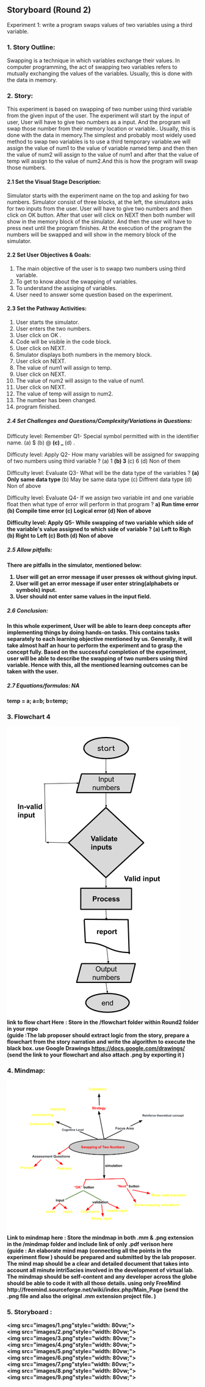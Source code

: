 ## Storyboard (Round 2)


Experiment 1: write a program swaps values of two variables using a third variable.


### 1. Story Outline:

Swapping is a technique in which variables exchange their values. In computer programming, the act of swapping two variables refers to mutually exchanging the values of the variables. Usually, this is done with the data in memory.

### 2. Story:

This experiment is based on swapping of two number using third variable  from the given input of the user. The experiment will start by the input of user, User will have to give two numbers as a input. And the program will swap those number from their memory location or variable.. Usually, this is done with the data in memory.The simplest and probably most widely used method to swap two variables is to use a third temporary variable.we will assign the value of num1 to the value of variable named temp and then then the value of num2 will assign to the value of num1 and after that the value of temp will assign to the value of num2.And this is how the program will swap those numbers.


#### 2.1 Set the Visual Stage Description:

Simulator starts with the experiment name on the top and asking for two numbers. Simulator consist of three blocks, at the left, the simulators asks for two inputs from the user. User will have to give two numbers and then click on OK button. After that user will click on NEXT then both number will show in the memory block of the simulator. And then the user will have to press next until the program finishes. At the execution of the program the numbers will be swapped and will show in the memory block of the simulator. 

#### 2.2 Set User Objectives & Goals:

1. The main objective of the user is to swapp two numbers using third variable. 
2. To get to know about the swapping of variables.
3. To understand the assiging of variables.
4. User need to answer some question based on the experiment. 

#### 2.3 Set the Pathway Activities:

1. User starts the simulator.
2. User enters the two numbers.
3. User click on OK .
4. Code will be visible in the code block.
5. User click on NEXT.
6. Smulator displays both numbers in the memory block.
7. User click on NEXT.
8. The value of num1 will assign to temp.
9. User click on NEXT.
10. The value of num2 will assign to the value of num1.
11. User click on NEXT.
12. The value of temp will assign to num2.
13. The number has been changed.
14. program finished.


##### 2.4 Set Challenges and Questions/Complexity/Variations in Questions:

Difficuty level: Remember
Q1- Special symbol permitted with in the identifier name.
(a) $
(b) @
<b>(c) _ </b>
(d) .

Difficuty level: Apply
Q2-  How many variables will be assigned for swapping of two numbers using third variable ?
(a) 1
<b>(b) 3 </b>
(c) 6
(d) Non of them

Difficulty level: Evaluate
Q3- What will be the data type of the variables ?
<b>(a) Only same data type </b>
(b) May be same data type
(c) Diffrent data type
(d) Non of above

Difficulty level: Evaluate
Q4- If we assign two variable int and one variable float then what type of error will perform in that program ?
<b>a) Run time error <b>
(b) Compile time error 
(c) Logical error
(d) Non of above

Difficulty level: Apply
Q5-  While swapping of two variable which side of the variable's value assigned to which side of variable ?
(a) Left to Righ
(b) Right to Left
<b>(c) Both </b>
(d) Non of above


##### 2.5 Allow pitfalls:

There are pitfalls in the simulator, mentioned below:

1. User will get an error message if user presses ok without giving input.
2. User will get an error message if user enter string(alphabets or symbols) input.
3. User should not enter same values in the input field.


##### 2.6 Conclusion:

In this whole experiment, User will be able to learn deep concepts after implementing things by doing hands-on tasks. This contains tasks separately to each learning objective mentioned by us. Generally, it will take almost half an hour to perform the experiment and to grasp the concept fully. Based on the successful completion of the experiment, user will be able to describe the swapping of two numbers using third variable. Hence with this, all the mentioned learning outcomes can be taken with the user.

##### 2.7 Equations/formulas: NA

temp = a;
  a=b; 
b=temp;

### 3. Flowchart 4
<img src="flowchart/flowchart.png"/><br>
link to flow chart Here : Store in the  /flowchart folder within Round2 folder in your repo
<br>
(guide :The lab proposer should extract logic from the story, prepare a flowchart from the story narration and write the algorithm to execute the black box.  use Google Drawings https://docs.google.com/drawings/ (send the link to your flowchart and also attach .png by exporting it )

### 4. Mindmap:
<img src="mindmap/mindmap.png"/>
 Link to mindmap here : Store the mindmap in both .mm & .png extension in the  /mindmap folder and include link of only .pdf verison here
 <br>
 (guide : An elaborate mind map (connecting all the points in the experiment flow ) should be prepared and submitted by the lab proposer. The mind map should be a clear and detailed document that takes into account all minute intri5acies involved in the development of virtual lab. The mindmap should be self-content and any developer across the globe should be able to code it with all those details. using only FreeMind http://freemind.sourceforge.net/wiki/index.php/Main_Page (send the .png file and also the original .mm extension project file. )

### 5. Storyboard :

<img src="images/1.png"style="width: 80vw;"><br>
<img src="images/2.png"style="width: 80vw;"><br>
<img src="images/3.png"style="width: 80vw;"><br>
<img src="images/4.png"style="width: 80vw;"><br>
<img src="images/5.png"style="width: 80vw;"><br>
<img src="images/6.png"style="width: 80vw;"><br>
<img src="images/7.png"style="width: 80vw;"><br>
<img src="images/8.png"style="width: 80vw;"><br>
<img src="images/9.png"style="width: 80vw;"><br>